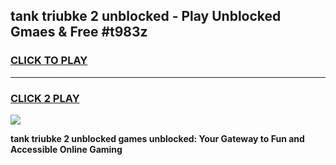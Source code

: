 
## tank triubke 2 unblocked - Play Unblocked Gmaes & Free #t983z
<h3>
<a href="https://news.freeplayer.one?title=tank_triubke_2_unblocked&ref=03M">CLICK TO PLAY</a></h3>
<hr>

<h3>
<a href="https://news.freeplayer.one?title=tank_triubke_2_unblocked&ref=03M">CLICK 2 PLAY</a>
  
</h3>

<a href="https://news.freeplayer.one?title=tank_triubke_2_unblocked&ref=03M"><img src="https://clearcache.store/games.png"></a>


**tank triubke 2 unblocked games unblocked: Your Gateway to Fun and Accessible Online Gaming**
